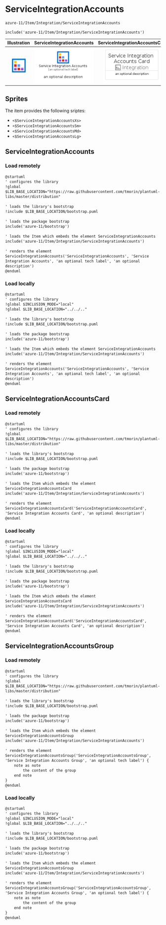 # ServiceIntegrationAccounts


```text
azure-11/Item/Integration/ServiceIntegrationAccounts
```

```text
include('azure-11/Item/Integration/ServiceIntegrationAccounts')
```



| Illustration | ServiceIntegrationAccounts | ServiceIntegrationAccountsCard | ServiceIntegrationAccountsGroup |
| :---: | :---: | :---: | :---: |
| ![illustration for Illustration](../../../azure-11/Item/Integration/ServiceIntegrationAccounts.png) | ![illustration for ServiceIntegrationAccounts](../../../azure-11/Item/Integration/ServiceIntegrationAccounts.Local.png) | ![illustration for ServiceIntegrationAccountsCard](../../../azure-11/Item/Integration/ServiceIntegrationAccountsCard.Local.png) | ![illustration for ServiceIntegrationAccountsGroup](../../../azure-11/Item/Integration/ServiceIntegrationAccountsGroup.Local.png) |



## Sprites
The item provides the following sriptes:

- `<$ServiceIntegrationAccountsXs>`
- `<$ServiceIntegrationAccountsSm>`
- `<$ServiceIntegrationAccountsMd>`
- `<$ServiceIntegrationAccountsLg>`





## ServiceIntegrationAccounts

### Load remotely
```plantuml
@startuml
' configures the library
!global $LIB_BASE_LOCATION="https://raw.githubusercontent.com/tmorin/plantuml-libs/master/distribution"

' loads the library's bootstrap
!include $LIB_BASE_LOCATION/bootstrap.puml

' loads the package bootstrap
include('azure-11/bootstrap')

' loads the Item which embeds the element ServiceIntegrationAccounts
include('azure-11/Item/Integration/ServiceIntegrationAccounts')

' renders the element
ServiceIntegrationAccounts('ServiceIntegrationAccounts', 'Service Integration Accounts', 'an optional tech label', 'an optional description')
@enduml
```

### Load locally
```plantuml
@startuml
' configures the library
!global $INCLUSION_MODE="local"
!global $LIB_BASE_LOCATION="../../.."

' loads the library's bootstrap
!include $LIB_BASE_LOCATION/bootstrap.puml

' loads the package bootstrap
include('azure-11/bootstrap')

' loads the Item which embeds the element ServiceIntegrationAccounts
include('azure-11/Item/Integration/ServiceIntegrationAccounts')

' renders the element
ServiceIntegrationAccounts('ServiceIntegrationAccounts', 'Service Integration Accounts', 'an optional tech label', 'an optional description')
@enduml
```

## ServiceIntegrationAccountsCard

### Load remotely
```plantuml
@startuml
' configures the library
!global $LIB_BASE_LOCATION="https://raw.githubusercontent.com/tmorin/plantuml-libs/master/distribution"

' loads the library's bootstrap
!include $LIB_BASE_LOCATION/bootstrap.puml

' loads the package bootstrap
include('azure-11/bootstrap')

' loads the Item which embeds the element ServiceIntegrationAccountsCard
include('azure-11/Item/Integration/ServiceIntegrationAccounts')

' renders the element
ServiceIntegrationAccountsCard('ServiceIntegrationAccountsCard', 'Service Integration Accounts Card', 'an optional description')
@enduml
```

### Load locally
```plantuml
@startuml
' configures the library
!global $INCLUSION_MODE="local"
!global $LIB_BASE_LOCATION="../../.."

' loads the library's bootstrap
!include $LIB_BASE_LOCATION/bootstrap.puml

' loads the package bootstrap
include('azure-11/bootstrap')

' loads the Item which embeds the element ServiceIntegrationAccountsCard
include('azure-11/Item/Integration/ServiceIntegrationAccounts')

' renders the element
ServiceIntegrationAccountsCard('ServiceIntegrationAccountsCard', 'Service Integration Accounts Card', 'an optional description')
@enduml
```

## ServiceIntegrationAccountsGroup

### Load remotely
```plantuml
@startuml
' configures the library
!global $LIB_BASE_LOCATION="https://raw.githubusercontent.com/tmorin/plantuml-libs/master/distribution"

' loads the library's bootstrap
!include $LIB_BASE_LOCATION/bootstrap.puml

' loads the package bootstrap
include('azure-11/bootstrap')

' loads the Item which embeds the element ServiceIntegrationAccountsGroup
include('azure-11/Item/Integration/ServiceIntegrationAccounts')

' renders the element
ServiceIntegrationAccountsGroup('ServiceIntegrationAccountsGroup', 'Service Integration Accounts Group', 'an optional tech label') {
    note as note
        the content of the group
    end note
}
@enduml
```

### Load locally
```plantuml
@startuml
' configures the library
!global $INCLUSION_MODE="local"
!global $LIB_BASE_LOCATION="../../.."

' loads the library's bootstrap
!include $LIB_BASE_LOCATION/bootstrap.puml

' loads the package bootstrap
include('azure-11/bootstrap')

' loads the Item which embeds the element ServiceIntegrationAccountsGroup
include('azure-11/Item/Integration/ServiceIntegrationAccounts')

' renders the element
ServiceIntegrationAccountsGroup('ServiceIntegrationAccountsGroup', 'Service Integration Accounts Group', 'an optional tech label') {
    note as note
        the content of the group
    end note
}
@enduml
```

